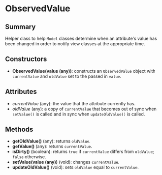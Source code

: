 # ObservedValue

## Summary
Helper class to help `Model` classes determine when an attribute's value has been changed
in order to notify view classes at the appropriate time.

## Constructors
* **ObservedValue(value (any))**: constructs an `ObservedValue` object with `currentValue` and `oldValue` set to the passed in `value`.

## Attributes
* *currentValue* (any): the value that the attribute currently has.
* *oldValue* (any): a copy of `currentValue` that becomes out of sync when `setValue()` is called and in sync when `updateOldValue()` is called.

## Methods
* **getOldValue()** (any): returns `oldValue`.
* **getValue()** (any): returns `currentValue`.
* **isDirty()** (boolean): returns `true` if `currentValue` differs from `oldValue`; `false` otherwise.
* **setValue(value (any))** (void): changes `currentValue`.
* **updateOldValue()** (void): sets `oldValue` equal to `currentValue`.
